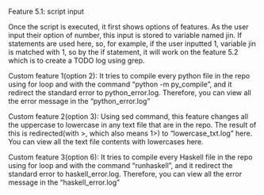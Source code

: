 Feature 5.1: script input

Once the script is executed, it first shows options of features.
As the user input their option of number, this input is stored to variable named jin.
If statements are used here, so, for example, if the user inputted 1, variable jin is matched with 1, so by the if statement, it will work on the feature 5.2 which is to create a TODO log using grep.   

Custom feature 1(option 2): 
It tries to compile every python file in the repo using for loop and with the command “python -m py_compile”, and it redirect the standard error to python_error.log.
Therefore, you can view all the error message in the “python_error.log” 
 
Custom feature 2(option 3):
Using sed command, this feature changes all the uppercase to lowercase in any text file that are in the repo. The result of this is redirected(with >, which also means 1>) to “lowercase_txt.log” here. You can view all the text file contents with lowercases here.

Custom feature 3(option 6):
It tries to compile every Haskell file in the repo using for loop and with the command “runhaskell”, and it redirect the standard error to haskell_error.log.
Therefore, you can view all the error message in the “haskell_error.log”
